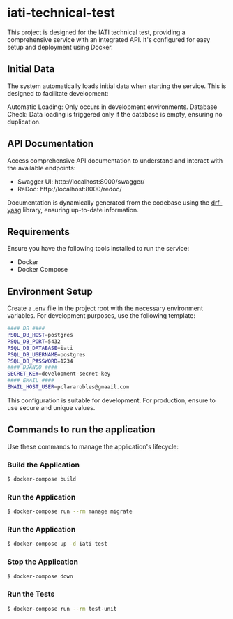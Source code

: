 # iati-technical-test
This project is designed for the IATI technical test, providing a comprehensive service with an integrated API. It's configured for easy setup and deployment using Docker.

## Initial Data
The system automatically loads initial data when starting the service. This is designed to facilitate development:

Automatic Loading: Only occurs in development environments.
Database Check: Data loading is triggered only if the database is empty, ensuring no duplication.

## API Documentation
Access comprehensive API documentation to understand and interact with the available endpoints:

- Swagger UI: http://localhost:8000/swagger/
- ReDoc: http://localhost:8000/redoc/

Documentation is dynamically generated from the codebase using the [drf-yasg](https://pypi.org/project/drf-yasg/) library, ensuring up-to-date information.

## Requirements
Ensure you have the following tools installed to run the service:

- Docker
- Docker Compose

## Environment Setup
Create a .env file in the project root with the necessary environment variables. For development purposes, use the following template:

```bash
#### DB ####
PSQL_DB_HOST=postgres
PSQL_DB_PORT=5432
PSQL_DB_DATABASE=iati
PSQL_DB_USERNAME=postgres
PSQL_DB_PASSWORD=1234
#### DJANGO ####
SECRET_KEY=development-secret-key
#### EMAIL ####
EMAIL_HOST_USER=pclararobles@gmaail.com
```
This configuration is suitable for development. For production, ensure to use secure and unique values.

## Commands to run the application
Use these commands to manage the application's lifecycle:

### Build the Application

```bash
$ docker-compose build
```
### Run the Application
```bash
$ docker-compose run --rm manage migrate
```
### Run the Application
```bash
$ docker-compose up -d iati-test
```
### Stop the Application

```bash
$ docker-compose down
```
### Run the Tests
```bash
$ docker-compose run --rm test-unit
```
